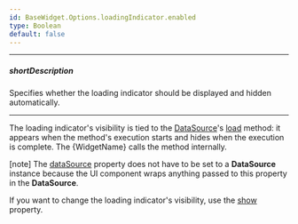 ```yaml
---
id: BaseWidget.Options.loadingIndicator.enabled
type: Boolean
default: false
---
```

---
##### shortDescription
Specifies whether the loading indicator should be displayed and hidden automatically.

---
The loading indicator's visibility is tied to the [DataSource](/api-reference/30%20Data%20Layer/DataSource '/Documentation/ApiReference/Data_Layer/DataSource/')'s [load](/api-reference/30%20Data%20Layer/DataSource/3%20Methods/load().md '/Documentation/ApiReference/Data_Layer/DataSource/Methods/#load') method: it appears when the method's execution starts and hides when the execution is complete. The {WidgetName} calls the method internally.

[note] The [dataSource](/api-reference/20%20Data%20Visualization%20Widgets/BaseChart/1%20Configuration/dataSource.md '{basewidgetpath}/Configuration/#dataSource') property does not have to be set to a **DataSource** instance because the UI component wraps anything passed to this property in the **DataSource**. 

If you want to change the loading indicator's visibility, use the [show](/api-reference/20%20Data%20Visualization%20Widgets/BaseWidget/1%20Configuration/loadingIndicator/show.md '{basewidgetpath}/Configuration/loadingIndicator/#show') property.